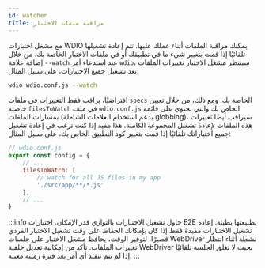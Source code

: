 ```yaml
---
id: watcher
title: مراقبة ملفات الاختبار
---
```


مع مشغل اختبارات WDIO يمكنك مراقبة الملفات أثناء عملك عليها. تتم إعادة تشغيلها تلقائيًا إذا قمت بتغيير شيء ما في تطبيقك أو في ملفات الاختبار الخاصة بك. من خلال إضافة علامة `--watch` عند استدعاء أمر `wdio`، سينتظر مشغل الاختبار تغييرات الملفات بعد تشغيل جميع الاختبارات، على سبيل المثال:

```sh
wdio wdio.conf.js --watch
```

افتراضيًا، يراقب فقط التغييرات في ملفات `specs` الخاصة بك. ومع ذلك، من خلال تعيين خاصية `filesToWatch` في ملف `wdio.conf.js` الخاص بك والتي تحتوي على قائمة بمسارات الملفات (يدعم استخدام العلامات الشاملة globbing)، سيراقب أيضًا تغييرات هذه الملفات لإعادة تشغيل المجموعة الكاملة. هذا مفيد إذا كنت ترغب في إعادة تشغيل جميع اختباراتك تلقائيًا إذا قمت بتغيير كود التطبيق الخاص بك، على سبيل المثال:

```js
// wdio.conf.js
export const config = {
    // ...
    filesToWatch: [
        // watch for all JS files in my app
        './src/app/**/*.js'
    ],
    // ...
}
```

:::info
حاول تشغيل الاختبارات بالتوازي قدر الإمكان. اختبارات E2E بطبيعتها بطيئة. إعادة تشغيل الاختبارات مفيدة فقط إذا كان بإمكانك الحفاظ على وقت تشغيل الاختبار الفردي قصيرًا. لتوفير الوقت، يحافظ مشغل الاختبار على جلسات WebDriver نشطة أثناء انتظار تغييرات الملفات. تأكد من إمكانية تعديل خلفية WebDriver بحيث لا تغلق الجلسة تلقائيًا إذا لم يتم تنفيذ أي أمر بعد فترة زمنية معينة.
:::